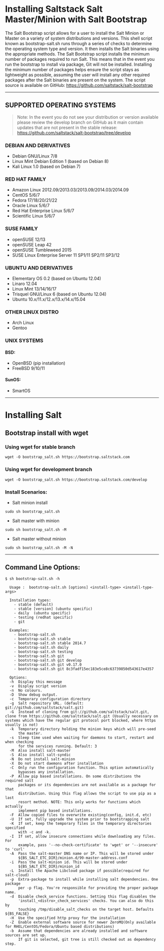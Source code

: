 # Installing Saltstack Salt Master/Minion with Salt Bootstrap
The Salt Bootstrap script allows for a user to install the Salt Minion or Master on a variety of system distributions and versions. This shell script known as bootstrap-salt.sh runs through a series of checks to determine the operating system type and version. It then installs the Salt binaries using the appropriate methods. The Salt Bootstrap script installs the minimum number of packages required to run Salt. This means that in the event you run the bootstrap to install via package, Git will not be installed. Installing the minimum number of packages helps ensure the script stays as lightweight as possible, assuming the user will install any other required packages after the Salt binaries are present on the system. The script source is available on GitHub: https://github.com/saltstack/salt-bootstrap

---
## SUPPORTED OPERATING SYSTEMS
>Note: In the event you do not see your distribution or version available please review the develop branch on GitHub as it main contain updates that are not present in the stable release: https://github.com/saltstack/salt-bootstrap/tree/develop

### DEBIAN AND DERIVATIVES
- Debian GNU/Linux 7/8
- Linux Mint Debian Edition 1 (based on Debian 8)
- Kali Linux 1.0 (based on Debian 7)

### RED HAT FAMILY
- Amazon Linux 2012.09/2013.03/2013.09/2014.03/2014.09
- CentOS 5/6/7
- Fedora 17/18/20/21/22
- Oracle Linux 5/6/7
- Red Hat Enterprise Linux 5/6/7
- Scientific Linux 5/6/7

### SUSE FAMILY
- openSUSE 12/13
- openSUSE Leap 42
- openSUSE Tumbleweed 2015
- SUSE Linux Enterprise Server 11 SP1/11 SP2/11 SP3/12

### UBUNTU AND DERIVATIVES
- Elementary OS 0.2 (based on Ubuntu 12.04)
- Linaro 12.04
- Linux Mint 13/14/16/17
- Trisquel GNU/Linux 6 (based on Ubuntu 12.04)
- Ubuntu 10.x/11.x/12.x/13.x/14.x/15.04

### OTHER LINUX DISTRO
- Arch Linux
- Gentoo

### UNIX SYSTEMS

#### BSD:
- OpenBSD (pip installation)
- FreeBSD 9/10/11

#### SunOS:
- SmartOS
---

# Installing Salt
## Bootstrap install with wget

### Using wget for stable branch
```
wget -O bootstrap_salt.sh https://bootstrap.saltstack.com
```
### Using wget for development branch
```
wget -O bootstrap_salt.sh https://bootstrap.saltstack.com/develop
```
### Install Scenarios:

- Salt minion install
```
sudo sh bootstrap_salt.sh
```
- Salt master with minion
```
sudo sh bootstrap_salt.sh -M
```
- Salt master without minion
```
sudo sh bootstrap_salt.sh -M -N
```

---
## Command Line Options:
```
$ sh bootstrap-salt.sh -h

  Usage :  bootstrap-salt.sh [options] <install-type> <install-type-args>

  Installation types:
    - stable (default)
    - stable [version] (ubuntu specific)
    - daily  (ubuntu specific)
    - testing (redhat specific)
    - git

  Examples:
    - bootstrap-salt.sh
    - bootstrap-salt.sh stable
    - bootstrap-salt.sh stable 2014.7
    - bootstrap-salt.sh daily
    - bootstrap-salt.sh testing
    - bootstrap-salt.sh git
    - bootstrap-salt.sh git develop
    - bootstrap-salt.sh git v0.17.0
    - bootstrap-salt.sh git 8c3fadf15ec183e5ce8c63739850d543617e4357

  Options:
  -h  Display this message
  -v  Display script version
  -n  No colours.
  -D  Show debug output.
  -c  Temporary configuration directory
  -g  Salt repository URL. (default: git://github.com/saltstack/salt.git)
  -G  Instead of cloning from git://github.com/saltstack/salt.git, clone from https://github.com/saltstack/salt.git (Usually necessary on systems which have the regular git protocol port blocked, where https usually is not)
  -k  Temporary directory holding the minion keys which will pre-seed
      the master.
  -s  Sleep time used when waiting for daemons to start, restart and when checking
      for the services running. Default: 3
  -M  Also install salt-master
  -S  Also install salt-syndic
  -N  Do not install salt-minion
  -X  Do not start daemons after installation
  -C  Only run the configuration function. This option automatically
      bypasses any installation.
  -P  Allow pip based installations. On some distributions the required salt
      packages or its dependencies are not available as a package for that
      distribution. Using this flag allows the script to use pip as a last
      resort method. NOTE: This only works for functions which actually
      implement pip based installations.
  -F  Allow copied files to overwrite existing(config, init.d, etc)
  -U  If set, fully upgrade the system prior to bootstrapping salt
  -K  If set, keep the temporary files in the temporary directories specified
      with -c and -k.
  -I  If set, allow insecure connections while downloading any files. For
      example, pass '--no-check-certificate' to 'wget' or '--insecure' to 'curl'
  -A  Pass the salt-master DNS name or IP. This will be stored under
      ${BS_SALT_ETC_DIR}/minion.d/99-master-address.conf
  -i  Pass the salt-minion id. This will be stored under
      ${BS_SALT_ETC_DIR}/minion_id
  -L  Install the Apache Libcloud package if possible(required for salt-cloud)
  -p  Extra-package to install while installing salt dependencies. One package
      per -p flag. You're responsible for providing the proper package name.
  -d  Disable check_service functions. Setting this flag disables the
      'install_<distro>_check_services' checks. You can also do this by
      touching /tmp/disable_salt_checks on the target host. Defaults ${BS_FALSE}
  -H  Use the specified http proxy for the installation
  -Z  Enable external software source for newer ZeroMQ(Only available for RHEL/CentOS/Fedora/Ubuntu based distributions)
  -b  Assume that dependencies are already installed and software sources are set up.
      If git is selected, git tree is still checked out as dependency step.
```